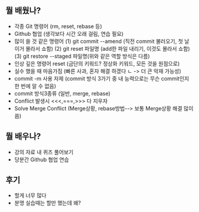 ## 뭘 배웠나?
- 각종 Git 명령어 (rm, reset, rebase 등)
- Github 협업 (생각보다 시간 오래 걸림, 연습 필요)
- 많이 쓸 것 같은 명령어 (1) git commit --amend (직전 commit 불러오기, 첫 날 이거 몰라서 쇼함)
                         (2) git reset 파일명 (add한 파일 내리기, 이것도 몰라서 쇼함)
                         (3) git restore --staged 파일명(위와 같은 역할 방식은 다름)
- 인상 깊은 명령어 reset (금단의 키워드? 정상화 키워드, 모든 것을 원점으로)
- 실수 했을 때 마음가짐 (빠른 사과, 혼자 해결 하겠다 ㄴ -> 더 큰 악재 가능성)
- commit -m 사용 자제 (commit 방식  3가기 중 내 능력으로는 무슨 commit인지 한 번에 알 수 없음)
- commit 방식3종류 (일반, merge, rebase)
- Conflict 발생시 <<<,===,>>> 다 지우자
- Solve Merge Conflict (Merge상황, rebase방법--> 보통 Merge상황 해결 많이 씀)


## 뭘 배우나?
- 강의 자료 내 퀴즈 풀어보기
- 당분간 Github 협업 연습 


## 후기
- 할게 너무 많다
- 분명 실습때는 할만 했는데 왜?
